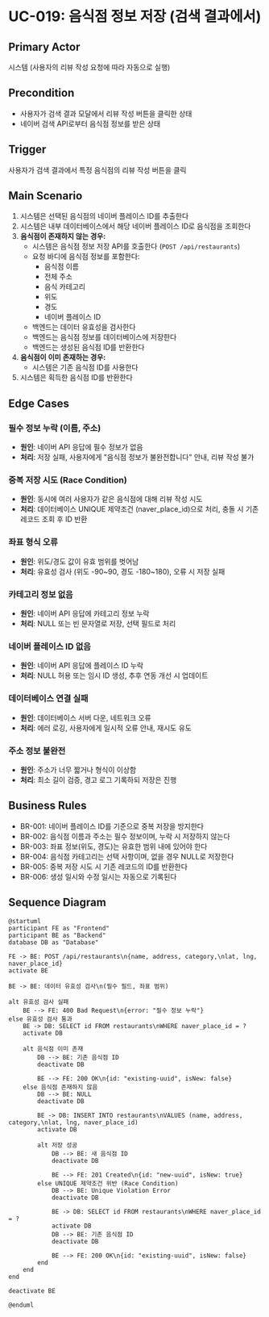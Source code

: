 # UC-019: 음식점 정보 저장 (검색 결과에서)

## Primary Actor
시스템 (사용자의 리뷰 작성 요청에 따라 자동으로 실행)

## Precondition
- 사용자가 검색 결과 모달에서 리뷰 작성 버튼을 클릭한 상태
- 네이버 검색 API로부터 음식점 정보를 받은 상태

## Trigger
사용자가 검색 결과에서 특정 음식점의 리뷰 작성 버튼을 클릭

## Main Scenario

1. 시스템은 선택된 음식점의 네이버 플레이스 ID를 추출한다
2. 시스템은 내부 데이터베이스에서 해당 네이버 플레이스 ID로 음식점을 조회한다
3. **음식점이 존재하지 않는 경우:**
   - 시스템은 음식점 정보 저장 API를 호출한다 (`POST /api/restaurants`)
   - 요청 바디에 음식점 정보를 포함한다:
     - 음식점 이름
     - 전체 주소
     - 음식 카테고리
     - 위도
     - 경도
     - 네이버 플레이스 ID
   - 백엔드는 데이터 유효성을 검사한다
   - 백엔드는 음식점 정보를 데이터베이스에 저장한다
   - 백엔드는 생성된 음식점 ID를 반환한다
4. **음식점이 이미 존재하는 경우:**
   - 시스템은 기존 음식점 ID를 사용한다
5. 시스템은 획득한 음식점 ID를 반환한다

## Edge Cases

### 필수 정보 누락 (이름, 주소)
- **원인**: 네이버 API 응답에 필수 정보가 없음
- **처리**: 저장 실패, 사용자에게 "음식점 정보가 불완전합니다" 안내, 리뷰 작성 불가

### 중복 저장 시도 (Race Condition)
- **원인**: 동시에 여러 사용자가 같은 음식점에 대해 리뷰 작성 시도
- **처리**: 데이터베이스 UNIQUE 제약조건 (naver_place_id)으로 처리, 충돌 시 기존 레코드 조회 후 ID 반환

### 좌표 형식 오류
- **원인**: 위도/경도 값이 유효 범위를 벗어남
- **처리**: 유효성 검사 (위도 -90~90, 경도 -180~180), 오류 시 저장 실패

### 카테고리 정보 없음
- **원인**: 네이버 API 응답에 카테고리 정보 누락
- **처리**: NULL 또는 빈 문자열로 저장, 선택 필드로 처리

### 네이버 플레이스 ID 없음
- **원인**: 네이버 API 응답에 플레이스 ID 누락
- **처리**: NULL 허용 또는 임시 ID 생성, 추후 연동 개선 시 업데이트

### 데이터베이스 연결 실패
- **원인**: 데이터베이스 서버 다운, 네트워크 오류
- **처리**: 에러 로깅, 사용자에게 일시적 오류 안내, 재시도 유도

### 주소 정보 불완전
- **원인**: 주소가 너무 짧거나 형식이 이상함
- **처리**: 최소 길이 검증, 경고 로그 기록하되 저장은 진행

## Business Rules

- BR-001: 네이버 플레이스 ID를 기준으로 중복 저장을 방지한다
- BR-002: 음식점 이름과 주소는 필수 정보이며, 누락 시 저장하지 않는다
- BR-003: 좌표 정보(위도, 경도)는 유효한 범위 내에 있어야 한다
- BR-004: 음식점 카테고리는 선택 사항이며, 없을 경우 NULL로 저장한다
- BR-005: 중복 저장 시도 시 기존 레코드의 ID를 반환한다
- BR-006: 생성 일시와 수정 일시는 자동으로 기록된다

## Sequence Diagram

```plantuml
@startuml
participant FE as "Frontend"
participant BE as "Backend"
database DB as "Database"

FE -> BE: POST /api/restaurants\n{name, address, category,\nlat, lng, naver_place_id}
activate BE

BE -> BE: 데이터 유효성 검사\n(필수 필드, 좌표 범위)

alt 유효성 검사 실패
    BE --> FE: 400 Bad Request\n{error: "필수 정보 누락"}
else 유효성 검사 통과
    BE -> DB: SELECT id FROM restaurants\nWHERE naver_place_id = ?
    activate DB
    
    alt 음식점 이미 존재
        DB --> BE: 기존 음식점 ID
        deactivate DB
        
        BE --> FE: 200 OK\n{id: "existing-uuid", isNew: false}
    else 음식점 존재하지 않음
        DB --> BE: NULL
        deactivate DB
        
        BE -> DB: INSERT INTO restaurants\nVALUES (name, address, category,\nlat, lng, naver_place_id)
        activate DB
        
        alt 저장 성공
            DB --> BE: 새 음식점 ID
            deactivate DB
            
            BE --> FE: 201 Created\n{id: "new-uuid", isNew: true}
        else UNIQUE 제약조건 위반 (Race Condition)
            DB --> BE: Unique Violation Error
            deactivate DB
            
            BE -> DB: SELECT id FROM restaurants\nWHERE naver_place_id = ?
            activate DB
            DB --> BE: 기존 음식점 ID
            deactivate DB
            
            BE --> FE: 200 OK\n{id: "existing-uuid", isNew: false}
        end
    end
end

deactivate BE

@enduml
```

